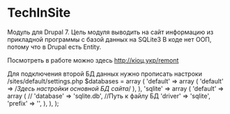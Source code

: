 # TechInSite
Модуль для Drupal 7. Цель модуля выводить на сайт информацию из прикладной программы с базой данных на SQLite3
В коде нет ООП, потому что в Drupal есть Entity.

Посмотреть в работе можно здесь http://кіоц.укр/remont

Для подключения второй БД данных нужно прописать настроки /sites/default/settings.php
$databases = array (
	'default' => 
		array (
			'default' => 
			/*Здесь настройки основной БД сайта*/
			),
		),
	'sqlite' =>
		array (
			'default' =>
			array (
//			'database' => 'sqlite.db', //Путь к файлу БД
				'driver' => 'sqlite',
				'prefix' => '',
			),
		),
	);
